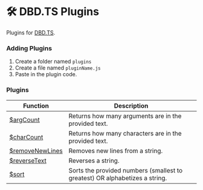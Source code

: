 # 🛠️ DBD.TS Plugins
Plugins for [DBD.TS](https://npmjs.com/package/dbd.ts).

### Adding Plugins
1. Create a folder named `plugins`
2. Create a file named `pluginName.js`
3. Paste in the plugin code.

### Plugins
| Function | Description |
| ------- | ------- |
| [$argCount](./functions/argCount.js) | Returns how many arguments are in the provided text. |
| [$charCount](./functions/charCount.js) | Returns how many characters are in the provided text. |
| [$removeNewLines](./functions/removeNewLines.js) | Removes new lines from a string. |
| [$reverseText](./functions/reverseText.js) | Reverses a string. |
| [$sort](./functions/sort.js) | Sorts the provided numbers (smallest to greatest) OR alphabetizes a string. |
